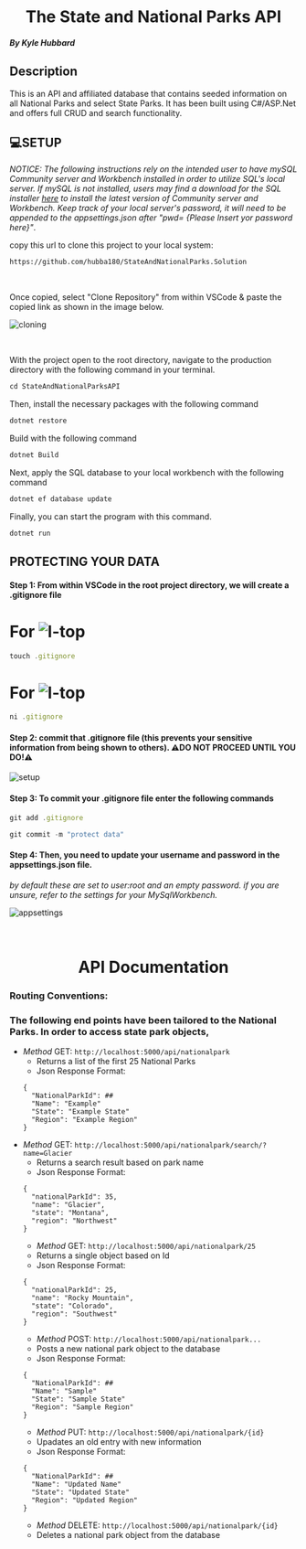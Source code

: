 <h1 align="center"><strong>The State and National Parks API</strong></h1>

##### By _**Kyle Hubbard**_  


## **Description**
This is an API and affiliated database that contains seeded information on all National Parks and select State Parks. It has been built using C#/ASP.Net and offers full CRUD and search functionality.

## **💻SETUP**

_NOTICE: The following instructions rely on the intended user to have mySQL Community server and Workbench installed in order to utilize SQL's local server. If mySQL is not installed, users may find a download for the SQL installer [here](https://dev.mysql.com/downloads/file/?id=484914) to install the latest version of Community server and Workbench. Keep track of your local server's password, it will need to be appended to the appsettings.json after "pwd= {Please Insert yor password here}"_. 

copy this url to clone this project to your local system:
```html
https://github.com/hubba180/StateAndNationalParks.Solution
```

<br>

Once copied, select "Clone Repository" from within VSCode & paste the copied link as shown in the image below.

![cloning](https://coding-assets.s3-us-west-2.amazonaws.com/img/clone-github2.gif "Cloning from Github within VSCode")

<br>

With the project open to the root directory, navigate to the production directory with the following command in your terminal.
```js 
cd StateAndNationalParksAPI
```

Then, install the necessary packages with the following command
```js 
dotnet restore 
```
Build with the following command
```js 
dotnet Build
```

Next, apply the SQL database to your local workbench with the following command
```js 
dotnet ef database update
```

Finally, you can start the program with this command.
```js 
dotnet run 
```

<!-- ![cloning](https://coding-assets.s3-us-west-2.amazonaws.com/img/dotnet-readme.gif "How to clone repo")

[w-top]:https://github.com/ryanoasis/nerd-fonts/wiki/screenshots/v1.0.x/windows-pass-sm.png "↓ Windows Compatibility Status ↓"
[l-top]:https://github.com/ryanoasis/nerd-fonts/wiki/screenshots/v1.0.x/linux-pass-sm.png "↓ Linux Compatibility Status ↓"
[m-top]:https://github.com/ryanoasis/nerd-fonts/wiki/screenshots/v1.0.x/mac-pass-sm.png "↓ macOS (OSX) Compatibility Status ↓" -->
## **PROTECTING YOUR DATA**

#### **Step 1: From within VSCode in the root project directory, we will create a .gitignore file**

# For ![l-top](https://github.com/ryanoasis/nerd-fonts/wiki/screenshots/v1.0.x/mac-pass-sm.png)
```js 
touch .gitignore 
```

# For ![l-top](https://github.com/ryanoasis/nerd-fonts/wiki/screenshots/v1.0.x/windows-pass-sm.png)

```js 
ni .gitignore 
```

#### Step 2: commit that .gitignore file (this prevents your sensitive information from being shown to others). **⚠️DO NOT PROCEED UNTIL YOU DO!⚠️**

![setup](https://coding-assets.s3-us-west-2.amazonaws.com/img/entity-readme-image.png "Set up instructions")

#### Step 3: **To commit your .gitignore file enter the following commands**

```js
git add .gitignore
```
```js
git commit -m "protect data"
```

#### Step 4: **Then, you need to update your username and password in the appsettings.json file.**

_by default these are set to user:root and an empty password. if you are unsure, refer to the settings for your MySqlWorkbench._

![appsettings](https://coding-assets.s3-us-west-2.amazonaws.com/img/app-settings.png)

<br>

<h1 align="center"><strong>API Documentation</strong></h1>

### **Routing Conventions:**

### The following end points have been tailored to the National Parks. In order to access state park objects,

  * *Method* GET: ```http://localhost:5000/api/nationalpark```
      * Returns a list of the first 25 National Parks
      * Json Response Format: 
      ```
      {
        "NationalParkId": ##
        "Name": "Example"
        "State": "Example State"
        "Region": "Example Region"
      }
      ```
  * *Method* GET: ```http://localhost:5000/api/nationalpark/search/?name=Glacier```
      * Returns a search result based on park name
      * Json Response Format: 
      ```
      {
        "nationalParkId": 35,
        "name": "Glacier",
        "state": "Montana",
        "region": "Northwest"
      }
      ```
      * *Method* GET: ```http://localhost:5000/api/nationalpark/25```
      * Returns a single object based on Id
      * Json Response Format: 
      ```
      {
        "nationalParkId": 25,
        "name": "Rocky Mountain",
        "state": "Colorado",
        "region": "Southwest"
      }
      ```
      * *Method* POST: ```http://localhost:5000/api/nationalpark...```
      * Posts a new national park object to the database
      * Json Response Format: 
      ```
      {
        "NationalParkId": ##
        "Name": "Sample"
        "State": "Sample State"
        "Region": "Sample Region"
      }
      ```
      * *Method* PUT: ```http://localhost:5000/api/nationalpark/{id}```
      * Upadates an old entry with new information
      * Json Response Format: 
      ```
      {
        "NationalParkId": ##
        "Name": "Updated Name"
        "State": "Updated State"
        "Region": "Updated Region"
      }
      ```
      * *Method* DELETE: ```http://localhost:5000/api/nationalpark/{id}```
      * Deletes a national park object from the database

